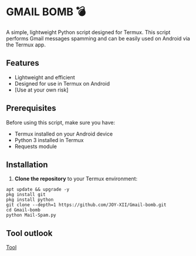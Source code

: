 # GMAIL BOMB 💣 

A simple, lightweight Python script designed for Termux. This script performs Gmail messages spamming and can be easily used on Android via the Termux app.

## Features

- Lightweight and efficient
- Designed for use in Termux on Android
- [Use at your own risk]

## Prerequisites

Before using this script, make sure you have:

- Termux installed on your Android device
- Python 3 installed in Termux
- Requests module

## Installation

1. **Clone the repository** to your Termux environment:

```
apt update && upgrade -y
pkg install git
pkg install python
git clone --depth=1 https://github.com/JOY-XII/Gmail-bomb.git
cd Gmail-bomb
python Mail-Spam.py
```
## Tool outlook 
[Tool](Picsart_24-11-06_02-16-15-532.jpg)
   
